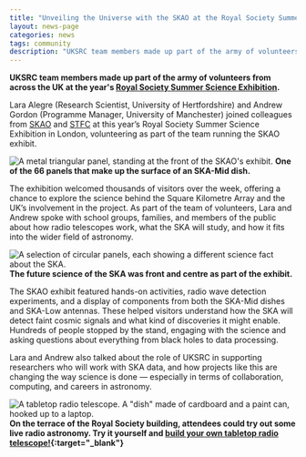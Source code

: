 ```yaml
---
title: "Unveiling the Universe with the SKAO at the Royal Society Summer Science Exhibition 2025"
layout: news-page
categories: news
tags: community
description: "UKSRC team members made up part of the army of volunteers from across the UK at the year's Royal Society Summer Science Exhibition."
---
```

**UKSRC team members made up part of the army of volunteers from across the UK at the year's [Royal Society Summer Science Exhibition](https://royalsociety.org/science-events-and-lectures/summer-science-exhibition/).**

Lara Alegre (Research Scientist, University of Hertfordshire) and Andrew Gordon (Programme Manager, University of Manchester) joined colleagues from [SKAO](https://www.skao.int/en) and [STFC](https://www.ukri.org/councils/stfc/) at this year’s Royal Society Summer Science Exhibition in London, volunteering as part of the team running the SKAO exhibit.

![A metal triangular panel, standing at the front of the SKAO's exhibit.](https://www.uksrc.org/assets/images/news/rssse-2025_1.jpg)
**One of the 66 panels that make up the surface of an SKA-Mid dish.**

The exhibition welcomed thousands of visitors over the week, offering a chance to explore the science behind the Square Kilometre Array and the UK’s involvement in the project. As part of the team of volunteers, Lara and Andrew spoke with school groups, families, and members of the public about how radio telescopes work, what the SKA will study, and how it fits into the wider field of astronomy.

![A selection of circular panels, each showing a different science fact about the SKA.](https://www.uksrc.org/assets/images/news/rssse-2025_2.jpg)
**The future science of the SKA was front and centre as part of the exhibit.**

The SKAO exhibit featured hands-on activities, radio wave detection experiments, and a display of components from both the SKA-Mid dishes and SKA-Low antennas. These helped visitors understand how the SKA will detect faint cosmic signals and what kind of discoveries it might enable. Hundreds of people stopped by the stand, engaging with the science and asking questions about everything from black holes to data processing.

Lara and Andrew also talked about the role of UKSRC in supporting researchers who will work with SKA data, and how projects like this are changing the way science is done — especially in terms of collaboration, computing, and careers in astronomy.

![A tabletop radio telescope. A "dish" made of cardboard and a paint can, hooked up to a laptop.](https://www.uksrc.org/assets/images/news/rssse-2025_3.jpg)
**On the terrace of the Royal Society building, attendees could try out some live radio astronomy. Try it yourself and [build your own tabletop radio telescope!](https://skao.canto.global/s/U4ORQ){:target="_blank"}**


